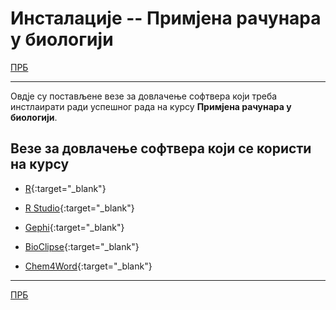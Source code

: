 # Инсталације -- Примјена рачунара у биологији

[ПРБ](/README.md)

---

Овдје су постављене везе за довлачење софтвера који треба инстлаирати ради успешног рада на курсу **Примјена рачунара у биологији**.

## Везе за довлачење софтвера који се користи на курсу  

- [R](https://cran.r-project.org/mirrors.html){:target="_blank"}

- [R Studio](https://www.rstudio.com/products/rstudio/download/#download){:target="_blank"}

- [Gephi](https://gephi.org/users/download/){:target="_blank"}

- [BioClipse](http://bioclipse.net/download/){:target="_blank"}

- [Chem4Word](https://github.com/Chem4Word/Version3/releases/){:target="_blank"}

---

[ПРБ](/README.md)
